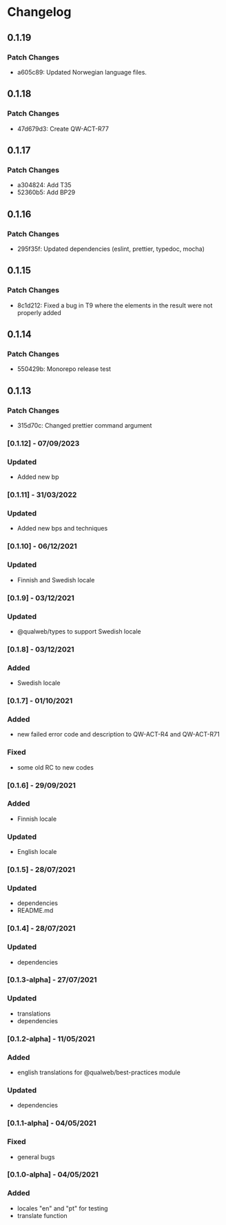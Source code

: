 # Changelog

## 0.1.19

### Patch Changes

- a605c89: Updated Norwegian language files.

## 0.1.18

### Patch Changes

- 47d679d3: Create QW-ACT-R77

## 0.1.17

### Patch Changes

- a304824: Add T35
- 52360b5: Add BP29

## 0.1.16

### Patch Changes

- 295f35f: Updated dependencies (eslint, prettier, typedoc, mocha)

## 0.1.15

### Patch Changes

- 8c1d212: Fixed a bug in T9 where the elements in the result were not properly added

## 0.1.14

### Patch Changes

- 550429b: Monorepo release test

## 0.1.13

### Patch Changes

- 315d70c: Changed prettier command argument

### [0.1.12] - 07/09/2023

### Updated

- Added new bp

### [0.1.11] - 31/03/2022

### Updated

- Added new bps and techniques

### [0.1.10] - 06/12/2021

### Updated

- Finnish and Swedish locale

### [0.1.9] - 03/12/2021

### Updated

- @qualweb/types to support Swedish locale

### [0.1.8] - 03/12/2021

### Added

- Swedish locale

### [0.1.7] - 01/10/2021

### Added

- new failed error code and description to QW-ACT-R4 and QW-ACT-R71

### Fixed

- some old RC to new codes

### [0.1.6] - 29/09/2021

### Added

- Finnish locale

### Updated

- English locale

### [0.1.5] - 28/07/2021

### Updated

- dependencies
- README.md

### [0.1.4] - 28/07/2021

### Updated

- dependencies

### [0.1.3-alpha] - 27/07/2021

### Updated

- translations
- dependencies

### [0.1.2-alpha] - 11/05/2021

### Added

- english translations for @qualweb/best-practices module

### Updated

- dependencies

### [0.1.1-alpha] - 04/05/2021

### Fixed

- general bugs

### [0.1.0-alpha] - 04/05/2021

### Added

- locales "en" and "pt" for testing
- translate function